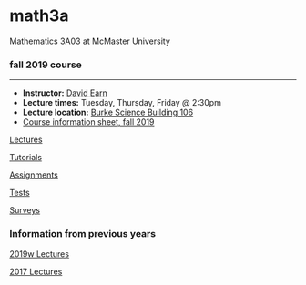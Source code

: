 # math3a
Mathematics 3A03 at McMaster University

### fall 2019 course

----

- **Instructor:** [David Earn](http://davidearn.mcmaster.ca)
- **Lecture times:** Tuesday, Thursday, Friday @ 2:30pm
- **Lecture location:** [Burke Science Building 106](https://library.mcmaster.ca/cct/class-dir/bsb-106)
- [Course information sheet, fall 2019](handouts/3ainfo_2019f.pdf)

[Lectures](lectures/LectureSchedule.md)

[Tutorials](tutorials/tutorials.md)

[Assignments](assignments/assignments.md)

[Tests](tests/tests.md)

[Surveys](surveys.md)

### Information from previous years

[2019w Lectures](lectures/2019w/LectureSchedule2019w.md)

[2017 Lectures](lectures/2017/LectureSchedule2017.md)
